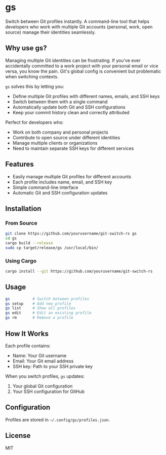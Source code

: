 # gs

Switch between Git profiles instantly. A command-line tool that helps
developers who work with multiple Git accounts (personal, work, open source)
manage their identities seamlessly.

## Why use gs?

Managing multiple Git identities can be frustrating. If you've ever
accidentally committed to a work project with your personal email or vice
versa, you know the pain. Git's global config is convenient but problematic
when switching contexts.

`gs` solves this by letting you:

- Define multiple Git profiles with different names, emails, and SSH keys
- Switch between them with a single command
- Automatically update both Git and SSH configurations
- Keep your commit history clean and correctly attributed

Perfect for developers who:
- Work on both company and personal projects
- Contribute to open source under different identities
- Manage multiple clients or organizations
- Need to maintain separate SSH keys for different services

## Features

- Easily manage multiple Git profiles for different accounts
- Each profile includes name, email, and SSH key
- Simple command-line interface
- Automatic Git and SSH configuration updates

## Installation

### From Source

```bash
git clone https://github.com/yourusername/git-switch-rs gs
cd gs
cargo build --release
sudo cp target/release/gs /usr/local/bin/
```

### Using Cargo

```bash
cargo install --git https://github.com/yourusername/git-switch-rs
```

## Usage

```bash
gs          # Switch between profiles
gs setup    # Add new profile
gs list     # Show all profiles
gs edit     # Edit an existing profile
gs rm       # Remove a profile
```

## How It Works

Each profile contains:
- Name: Your Git username
- Email: Your Git email address
- SSH key: Path to your SSH private key

When you switch profiles, `gs` updates:
1. Your global Git configuration
2. Your SSH configuration for GitHub

## Configuration

Profiles are stored in `~/.config/gs/profiles.json`.

## License

MIT
